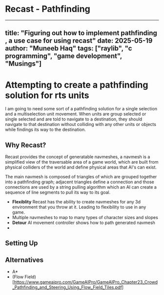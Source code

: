 # Recast - Pathfinding 

---
title: "Figuring out how to implement pathfinding , a use case for using recast"
date: 2025-05-19
author: "Muneeb Haq"
tags: ["raylib", "c programming", "game development", "Musings"]
---

# Attempting to create a pathfinding solution for rts units

I am going to need some sort of a pathfinding solution for a single selection and a multiselection unit movement. When units are group selected or single selected and are told to navigate to a destination, they should navigate to that destination without colliding with any other units or objects while findings its way to the destination.


## Why Recast?

   Recast provides the concept of generatable navmeshes, a navmesh is a simplified view of the traversable area of a game world, which are built from physical colliders of the world and define physical areas that AI's can exist.

   The main navmesh is composed of triangles of which are grouped together into a pathfinding graph; adjacent triangles define a connection and those connections are used by a string pulling algorithm which an AI can create a sequence of line segments to pull its way to its goal.


- **Flexiblity** Recast has the ability to create navmeshes for any 3d environment that you throw at it. Leading to flexibility to use in any game.
- Multiple navmeshes to map to many types of character sizes and slopes
- **Detour** AI movement controller  shows how to path generated navmesh
-




## Setting Up



## Alternatives

- A*
- (Flow Field)[https://www.gameaipro.com/GameAIPro/GameAIPro_Chapter23_Crowd_Pathfinding_and_Steering_Using_Flow_Field_Tiles.pdf]



